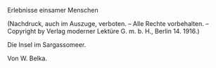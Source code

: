 <p class="toc" id="subtitle">Erlebnisse einsamer Menschen</p>
<p class="toc">(Nachdruck, auch im Auszuge, verboten. – Alle Rechte vorbehalten. – 
Copyright by Verlag moderner Lektüre G.&nbsp;m.&nbsp;b.&nbsp;H., Berlin 14. 1916.)</p>
<p class="toc" id="title">Die Insel im Sargassomeer.</p>
<p class="toc" id="author">Von W. Belka.</p>


